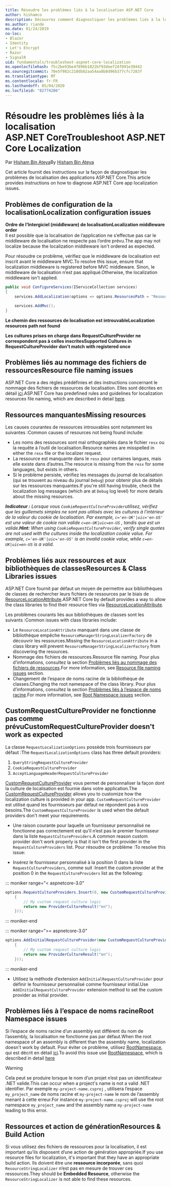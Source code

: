 ```yaml
---
title: Résoudre les problèmes liés à la localisation ASP.NET Core
author: hishamco
description: Découvrez comment diagnostiquer les problèmes liés à la localisation dans les applications ASP.NET Core.
ms.author: riande
ms.date: 01/24/2019
no-loc:
- Blazor
- Identity
- Let's Encrypt
- Razor
- SignalR
uid: fundamentals/troubleshoot-aspnet-core-localization
ms.openlocfilehash: f5c2be93be4f896b1822bf93deef24f091e30442
ms.sourcegitcommit: 70e5f982c218db82aa54aa8b8d96b377cfc7283f
ms.translationtype: MT
ms.contentlocale: fr-FR
ms.lasthandoff: 05/04/2020
ms.locfileid: "82774286"
---
```

# <a name="troubleshoot-aspnet-core-localization"></a><span data-ttu-id="7c58f-103">Résoudre les problèmes liés à la localisation ASP.NET Core</span><span class="sxs-lookup"><span data-stu-id="7c58f-103">Troubleshoot ASP.NET Core Localization</span></span>

<span data-ttu-id="7c58f-104">Par [Hisham Bin Ateya](https://github.com/hishamco)</span><span class="sxs-lookup"><span data-stu-id="7c58f-104">By [Hisham Bin Ateya](https://github.com/hishamco)</span></span>

<span data-ttu-id="7c58f-105">Cet article fournit des instructions sur la façon de diagnostiquer les problèmes de localisation des applications ASP.NET Core.</span><span class="sxs-lookup"><span data-stu-id="7c58f-105">This article provides instructions on how to diagnose ASP.NET Core app localization issues.</span></span>

## <a name="localization-configuration-issues"></a><span data-ttu-id="7c58f-106">Problèmes de configuration de la localisation</span><span class="sxs-lookup"><span data-stu-id="7c58f-106">Localization configuration issues</span></span>

<span data-ttu-id="7c58f-107">**Ordre de l’Intergiciel (middleware) de localisation**</span><span class="sxs-lookup"><span data-stu-id="7c58f-107">**Localization middleware order**</span></span>  
<span data-ttu-id="7c58f-108">Il est possible que la localisation de l’application ne s’effectue pas car le middleware de localisation ne respecte pas l’ordre prévu.</span><span class="sxs-lookup"><span data-stu-id="7c58f-108">The app may not localize because the localization middleware isn't ordered as expected.</span></span>

<span data-ttu-id="7c58f-109">Pour résoudre ce problème, vérifiez que le middleware de localisation est inscrit avant le middleware MVC.</span><span class="sxs-lookup"><span data-stu-id="7c58f-109">To resolve this issue, ensure that localization middleware is registered before MVC middleware.</span></span> <span data-ttu-id="7c58f-110">Sinon, le middleware de localisation n’est pas appliqué.</span><span class="sxs-lookup"><span data-stu-id="7c58f-110">Otherwise, the localization middleware isn't applied.</span></span>

```csharp
public void ConfigureServices(IServiceCollection services)
{
    services.AddLocalization(options => options.ResourcesPath = "Resources");

    services.AddMvc();
}
```

<span data-ttu-id="7c58f-111">**Le chemin des ressources de localisation est introuvable**</span><span class="sxs-lookup"><span data-stu-id="7c58f-111">**Localization resources path not found**</span></span>

<span data-ttu-id="7c58f-112">**Les cultures prises en charge dans RequestCultureProvider ne correspondent pas à celles inscrites**</span><span class="sxs-lookup"><span data-stu-id="7c58f-112">**Supported Cultures in RequestCultureProvider don't match with registered once**</span></span>  

## <a name="resource-file-naming-issues"></a><span data-ttu-id="7c58f-113">Problèmes liés au nommage des fichiers de ressources</span><span class="sxs-lookup"><span data-stu-id="7c58f-113">Resource file naming issues</span></span>

<span data-ttu-id="7c58f-114">ASP.NET Core a des règles prédéfinies et des instructions concernant le nommage des fichiers de ressources de localisation. Elles sont décrites en détail [ici](xref:fundamentals/localization?view=aspnetcore-2.2#resource-file-naming).</span><span class="sxs-lookup"><span data-stu-id="7c58f-114">ASP.NET Core has predefined rules and guidelines for localization resources file naming, which are described in detail [here](xref:fundamentals/localization?view=aspnetcore-2.2#resource-file-naming).</span></span>

## <a name="missing-resources"></a><span data-ttu-id="7c58f-115">Ressources manquantes</span><span class="sxs-lookup"><span data-stu-id="7c58f-115">Missing resources</span></span>

<span data-ttu-id="7c58f-116">Les causes courantes de ressources introuvables sont notamment les suivantes :</span><span class="sxs-lookup"><span data-stu-id="7c58f-116">Common causes of resources not being found include:</span></span>

- <span data-ttu-id="7c58f-117">Les noms des ressources sont mal orthographiés dans le fichier `resx` ou la requête à l’outil de localisation.</span><span class="sxs-lookup"><span data-stu-id="7c58f-117">Resource names are misspelled in either the `resx` file or the localizer request.</span></span>
- <span data-ttu-id="7c58f-118">La ressource est manquante dans le `resx` pour certaines langues, mais elle existe dans d’autres.</span><span class="sxs-lookup"><span data-stu-id="7c58f-118">The resource is missing from the `resx` for some languages, but exists in others.</span></span>
- <span data-ttu-id="7c58f-119">Si le problème persiste, vérifiez les messages du journal de localisation (qui se trouvent au niveau du journal `Debug`) pour obtenir plus de détails sur les ressources manquantes.</span><span class="sxs-lookup"><span data-stu-id="7c58f-119">If you're still having trouble, check the localization log messages (which are at `Debug` log level) for more details about the missing resources.</span></span>

<span data-ttu-id="7c58f-120">_**Indicateur :** Lorsque vous `CookieRequestCultureProvider`utilisez, vérifiez que les guillemets simples ne sont pas utilisés avec les cultures à l’intérieur de la valeur du cookie de localisation. Par exemple, `c='en-UK'|uic='en-US'` est une valeur de cookie non valide `c=en-UK|uic=en-US` , tandis que est un valide._</span><span class="sxs-lookup"><span data-stu-id="7c58f-120">_**Hint:** When using `CookieRequestCultureProvider`, verify single quotes are not used with the cultures inside the localization cookie value. For example, `c='en-UK'|uic='en-US'` is an invalid cookie value, while `c=en-UK|uic=en-US` is a valid._</span></span>

## <a name="resources--class-libraries-issues"></a><span data-ttu-id="7c58f-121">Problèmes liés aux ressources et aux bibliothèques de classes</span><span class="sxs-lookup"><span data-stu-id="7c58f-121">Resources & Class Libraries issues</span></span>

<span data-ttu-id="7c58f-122">ASP.NET Core fournit par défaut un moyen de permettre aux bibliothèques de classes de rechercher leurs fichiers de ressources par le biais de [ResourceLocationAttribute](/dotnet/api/microsoft.extensions.localization.resourcelocationattribute?view=aspnetcore-2.1).</span><span class="sxs-lookup"><span data-stu-id="7c58f-122">ASP.NET Core by default provides a way to allow the class libraries to find their resource files via [ResourceLocationAttribute](/dotnet/api/microsoft.extensions.localization.resourcelocationattribute?view=aspnetcore-2.1).</span></span>

<span data-ttu-id="7c58f-123">Les problèmes courants liés aux bibliothèques de classes sont les suivants :</span><span class="sxs-lookup"><span data-stu-id="7c58f-123">Common issues with class libraries include:</span></span>
- <span data-ttu-id="7c58f-124">Le `ResourceLocationAttribute` manquant dans une classe de bibliothèque empêche `ResourceManagerStringLocalizerFactory` de découvrir les ressources.</span><span class="sxs-lookup"><span data-stu-id="7c58f-124">Missing the `ResourceLocationAttribute` in a class library will prevent `ResourceManagerStringLocalizerFactory` from discovering the resources.</span></span>
- <span data-ttu-id="7c58f-125">Nommage des fichiers de ressources.</span><span class="sxs-lookup"><span data-stu-id="7c58f-125">Resource file naming.</span></span> <span data-ttu-id="7c58f-126">Pour plus d’informations, consultez la section [Problèmes liés au nommage des fichiers de ressources](#resource-file-naming-issues).</span><span class="sxs-lookup"><span data-stu-id="7c58f-126">For more information, see [Resource file naming issues](#resource-file-naming-issues) section.</span></span>
- <span data-ttu-id="7c58f-127">Changement de l’espace de noms racine de la bibliothèque de classes.</span><span class="sxs-lookup"><span data-stu-id="7c58f-127">Changing the root namespace of the class library.</span></span> <span data-ttu-id="7c58f-128">Pour plus d’informations, consultez la section [Problèmes liés à l’espace de noms racine](#root-namespace-issues).</span><span class="sxs-lookup"><span data-stu-id="7c58f-128">For more information, see [Root Namespace issues](#root-namespace-issues) section.</span></span>

## <a name="customrequestcultureprovider-doesnt-work-as-expected"></a><span data-ttu-id="7c58f-129">CustomRequestCultureProvider ne fonctionne pas comme prévu</span><span class="sxs-lookup"><span data-stu-id="7c58f-129">CustomRequestCultureProvider doesn't work as expected</span></span>

<span data-ttu-id="7c58f-130">La classe `RequestLocalizationOptions` possède trois fournisseurs par défaut :</span><span class="sxs-lookup"><span data-stu-id="7c58f-130">The `RequestLocalizationOptions` class has three default providers:</span></span>

1. `QueryStringRequestCultureProvider`
2. `CookieRequestCultureProvider`
3. `AcceptLanguageHeaderRequestCultureProvider`

<span data-ttu-id="7c58f-131">[CustomRequestCultureProvider](/dotnet/api/microsoft.aspnetcore.localization.customrequestcultureprovider?view=aspnetcore-2.1) vous permet de personnaliser la façon dont la culture de localisation est fournie dans votre application.</span><span class="sxs-lookup"><span data-stu-id="7c58f-131">The [CustomRequestCultureProvider](/dotnet/api/microsoft.aspnetcore.localization.customrequestcultureprovider?view=aspnetcore-2.1) allows you to customize how the localization culture is provided in your app.</span></span> <span data-ttu-id="7c58f-132">`CustomRequestCultureProvider` est utilisé quand les fournisseurs par défaut ne répondent pas à vos besoins.</span><span class="sxs-lookup"><span data-stu-id="7c58f-132">The `CustomRequestCultureProvider` is used when the default providers don't meet your requirements.</span></span>

- <span data-ttu-id="7c58f-133">Une raison courante pour laquelle un fournisseur personnalisé ne fonctionne pas correctement est qu’il n’est pas le premier fournisseur dans la liste `RequestCultureProviders`.</span><span class="sxs-lookup"><span data-stu-id="7c58f-133">A common reason custom provider don't work properly is that it isn't the first provider in the `RequestCultureProviders` list.</span></span> <span data-ttu-id="7c58f-134">Pour résoudre ce problème :</span><span class="sxs-lookup"><span data-stu-id="7c58f-134">To resolve this issue:</span></span>

- <span data-ttu-id="7c58f-135">Insérez le fournisseur personnalisé à la position 0 dans la liste `RequestCultureProviders`, comme suit :</span><span class="sxs-lookup"><span data-stu-id="7c58f-135">Insert the custom provider at the position 0 in the `RequestCultureProviders` list as the following:</span></span>

::: moniker range="< aspnetcore-3.0"
```csharp
options.RequestCultureProviders.Insert(0, new CustomRequestCultureProvider(async context =>
    {
        // My custom request culture logic
        return new ProviderCultureResult("en");
    }));
```
::: moniker-end

::: moniker range=">= aspnetcore-3.0"
```csharp
options.AddInitialRequestCultureProvider(new CustomRequestCultureProvider(async context =>
    {
        // My custom request culture logic
        return new ProviderCultureResult("en");
    }));
```
::: moniker-end

- <span data-ttu-id="7c58f-136">Utilisez la méthode d’extension `AddInitialRequestCultureProvider` pour définir le fournisseur personnalisé comme fournisseur initial.</span><span class="sxs-lookup"><span data-stu-id="7c58f-136">Use `AddInitialRequestCultureProvider` extension method to set the custom provider as initial provider.</span></span>

## <a name="root-namespace-issues"></a><span data-ttu-id="7c58f-137">Problèmes liés à l’espace de noms racine</span><span class="sxs-lookup"><span data-stu-id="7c58f-137">Root Namespace issues</span></span>

<span data-ttu-id="7c58f-138">Si l’espace de noms racine d’un assembly est différent du nom de l’assembly, la localisation ne fonctionne pas par défaut.</span><span class="sxs-lookup"><span data-stu-id="7c58f-138">When the root namespace of an assembly is different than the assembly name, localization doesn't work by default.</span></span> <span data-ttu-id="7c58f-139">Pour éviter ce problème, utilisez [RootNamespace](/dotnet/api/microsoft.extensions.localization.rootnamespaceattribute?view=aspnetcore-2.1), qui est décrit en détail [ici](xref:fundamentals/localization?view=aspnetcore-2.2#resource-file-naming).</span><span class="sxs-lookup"><span data-stu-id="7c58f-139">To avoid this issue use [RootNamespace](/dotnet/api/microsoft.extensions.localization.rootnamespaceattribute?view=aspnetcore-2.1), which is described in detail [here](xref:fundamentals/localization?view=aspnetcore-2.2#resource-file-naming)</span></span>

> [!WARNING]
> <span data-ttu-id="7c58f-140">Cela peut se produire lorsque le nom d’un projet n’est pas un identificateur .NET valide.</span><span class="sxs-lookup"><span data-stu-id="7c58f-140">This can occur when a project's name is not a valid .NET identifier.</span></span> <span data-ttu-id="7c58f-141">Par exemple `my-project-name.csproj` , utilisera l’espace `my_project_name` de noms racine et `my-project-name` le nom de l’assembly menant à cette erreur.</span><span class="sxs-lookup"><span data-stu-id="7c58f-141">For instance `my-project-name.csproj` will use the root namespace `my_project_name` and the assembly name `my-project-name` leading to this error.</span></span> 

## <a name="resources--build-action"></a><span data-ttu-id="7c58f-142">Ressources et action de génération</span><span class="sxs-lookup"><span data-stu-id="7c58f-142">Resources & Build Action</span></span>

<span data-ttu-id="7c58f-143">Si vous utilisez des fichiers de ressources pour la localisation, il est important qu’ils disposent d’une action de génération appropriée.</span><span class="sxs-lookup"><span data-stu-id="7c58f-143">If you use resource files for localization, it's important that they have an appropriate build action.</span></span> <span data-ttu-id="7c58f-144">Ils doivent être une **ressource incorporée**, sans quoi `ResourceStringLocalizer` n’est pas en mesure de trouver ces ressources.</span><span class="sxs-lookup"><span data-stu-id="7c58f-144">They should be **Embedded Resource**, otherwise the `ResourceStringLocalizer` is not able to find these resources.</span></span>
